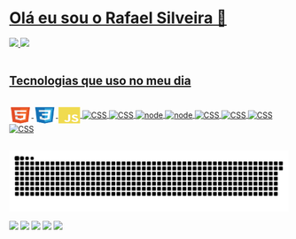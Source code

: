 <div>
   <a href="https://github.com/Rafael-dev-silveira">
    <h1>Olá eu sou o Rafael Silveira 👾</h1>
   <img height="180em" src="https://github-readme-stats.vercel.app/api?username=Rafael-dev-silveira&show_icons=true&theme=tokyonight&include_all_commits=true&count_private=true"/>
   <img height="180em" src="https://github-readme-stats.vercel.app/api/top-langs/?username=Rafael-dev-silveira&layout=compact&langs_count=6&theme=tokyonight"/>
</div>
    
<div style="display: inline_block"><br>
  <h2>Tecnologias que uso no meu dia</h2></br>
  <img align="center" alt="HTML" height="30" width="40" src="https://raw.githubusercontent.com/devicons/devicon/master/icons/html5/html5-original.svg">
  <img align="center" alt="CSS" height="30" width="40" src="https://raw.githubusercontent.com/devicons/devicon/master/icons/css3/css3-original.svg">
  <img align="center" alt="Js" height="30" width="40" src="https://raw.githubusercontent.com/devicons/devicon/master/icons/javascript/javascript-plain.svg">
  <img align="center" alt="CSS" height="30" width="40" src="https://cdn.jsdelivr.net/gh/devicons/devicon@latest/icons/typescript/typescript-original.svg" />
  <img align="center" alt="CSS" height="35" width="45" <img src="https://cdn.jsdelivr.net/gh/devicons/devicon@latest/icons/react/react-original-wordmark.svg" />
  <img align="center" alt="node" height="40" width="50" src="https://cdn.jsdelivr.net/gh/devicons/devicon@latest/icons/nodejs/nodejs-original-wordmark.svg" />
  <img align="center" alt="node" height="30" width="35" src="https://cdn.jsdelivr.net/gh/devicons/devicon@latest/icons/jest/jest-plain.svg" />
  <img align="center" alt="CSS" height="35" width="45" src="https://cdn.jsdelivr.net/gh/devicons/devicon/icons/python/python-original-wordmark.svg" />
  <img align="center" alt="CSS" height="45" width="50" src="https://cdn.jsdelivr.net/gh/devicons/devicon/icons/django/django-plain-wordmark.svg" />
  <img align="center" alt="CSS" height="45" width="50" src="https://cdn.jsdelivr.net/gh/devicons/devicon/icons/mysql/mysql-original-wordmark.svg" />
  <img align="center" alt="CSS" height="45" width="50" src="https://cdn.jsdelivr.net/gh/devicons/devicon@latest/icons/git/git-original-wordmark.svg" />                          
</div>
 
<br>
 

![Snake animation](https://github.com/akranz79/akranz79/blob/main/github-contribution-grid-snake.svg)
 
<div> 
  <a href="https://www.linkedin.com/in/rafael-silveira-b2671a268/" target="_blank"><img src="https://img.shields.io/badge/-LinkedIn-%230077B5?style=for-the-badge&logo=linkedin&logoColor=white" target="_blank"></a>
  <a href="" target="_blank"><img src="https://img.shields.io/badge/YouTube-FF0000?style=for-the-badge&logo=youtube&logoColor=white" target="_blank"></a>
  <a href="" target="_blank"><img src="https://img.shields.io/badge/-Instagram-%23E4405F?style=for-the-badge&logo=instagram&logoColor=white" target="_blank"></a>
  <a href="https://discord.gg/5DVhGKVf4h" target="_blank"><img src="https://img.shields.io/badge/Discord-7289DA?style=for-the-badge&logo=discord&logoColor=white" target="_blank"></a> 
  <a href = ""><img src="https://img.shields.io/badge/-Gmail-%23333?style=for-the-badge&logo=gmail&logoColor=white" target="_blank"></a>
</div>
